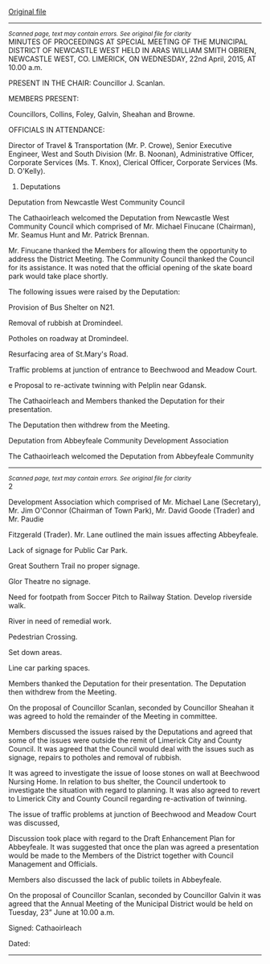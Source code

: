 [Original file](https://www.limerick.ie/sites/default/files/media/documents/2017-07/03_draft_minutes_of_special_meeting_22nd_april2c_2015.pdf)

---
*<small>Scanned page, text may contain errors. See original file for clarity</small>*  
MINUTES OF PROCEEDINGS AT SPECIAL MEETING OF THE
MUNICIPAL DISTRICT OF NEWCASTLE WEST HELD IN ARAS
WILLIAM SMITH OBRIEN, NEWCASTLE WEST, CO. LIMERICK, ON
WEDNESDAY, 22nd April, 2015, AT 10.00 a.m.

PRESENT IN THE CHAIR: Councillor J. Scanlan.

MEMBERS PRESENT:

Councillors, Collins, Foley, Galvin, Sheahan and Browne.

OFFICIALS IN ATTENDANCE:

Director of Travel & Transportation (Mr. P. Crowe), Senior Executive Engineer, West
and South Division (Mr. B. Noonan), Administrative Officer, Corporate Services (Ms.
T. Knox), Clerical Officer, Corporate Services (Ms. D. O'Kelly).

1. Deputations

Deputation from Newcastle West Community Council

The Cathaoirleach welcomed the Deputation from Newcastle West Community
Council which comprised of Mr. Michael Finucane (Chairman), Mr. Seamus Hunt and
Mr. Patrick Brennan.

Mr. Finucane thanked the Members for allowing them the opportunity to address the
District Meeting. The Community Council thanked the Council for its assistance.
It was noted that the official opening of the skate board park would take place shortly.

The following issues were raised by the Deputation:

Provision of Bus Shelter on N21.

Removal of rubbish at Dromindeel.

Potholes on roadway at Dromindeel.

Resurfacing area of St.Mary's Road.

Traffic problems at junction of entrance to Beechwood and Meadow
Court.

e Proposal to re-activate twinning with Pelplin near Gdansk.

The Cathaoirleach and Members thanked the Deputation for their presentation.

The Deputation then withdrew from the Meeting.

Deputation from Abbeyfeale Community Development Association

The Cathaoirleach welcomed the Deputation from Abbeyfeale Community


---
*<small>Scanned page, text may contain errors. See original file for clarity</small>*  
2

Development Association which comprised of Mr. Michael Lane (Secretary), Mr. Jim
O'Connor (Chairman of Town Park), Mr. David Goode (Trader) and Mr. Paudie

Fitzgerald (Trader).
Mr. Lane outlined the main issues affecting Abbeyfeale.

Lack of signage for Public Car Park.

Great Southern Trail no proper signage.

Glor Theatre no signage.

Need for footpath from Soccer Pitch to Railway Station.
Develop riverside walk.

River in need of remedial work.

Pedestrian Crossing.

Set down areas.

Line car parking spaces.

Members thanked the Deputation for their presentation. The Deputation then
withdrew from the Meeting.

On the proposal of Councillor Scanlan, seconded by Councillor Sheahan it was
agreed to hold the remainder of the Meeting in committee.

Members discussed the issues raised by the Deputations and agreed that some of
the issues were outside the remit of Limerick City and County Council. It was agreed
that the Council would deal with the issues such as signage, repairs to potholes and
removal of rubbish.

It was agreed to investigate the issue of loose stones on wall at Beechwood Nursing
Home. In relation to bus shelter, the Council undertook to investigate the situation
with regard to planning. It was also agreed to revert to Limerick City and County
Council regarding re-activation of twinning.

The issue of traffic problems at junction of Beechwood and Meadow Court was
discussed,

Discussion took place with regard to the Draft Enhancement Plan for Abbeyfeale. It
was suggested that once the plan was agreed a presentation would be made to the
Members of the District together with Council Management and Officials.

Members also discussed the lack of public toilets in Abbeyfeale.

On the proposal of Councillor Scanlan, seconded by Councillor Galvin it was agreed
that the Annual Meeting of the Municipal District would be held on Tuesday, 23”
June at 10.00 a.m.

Signed:
Cathaoirleach

Dated:


---
